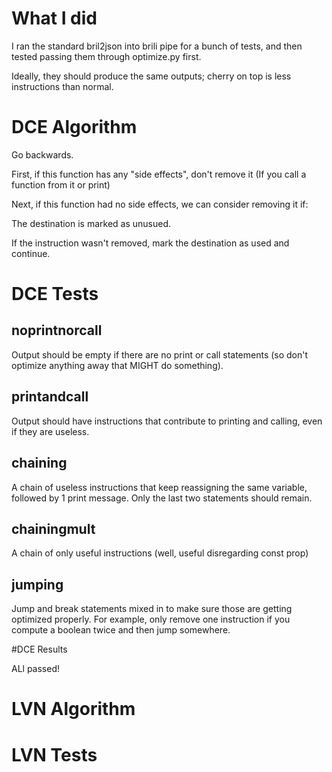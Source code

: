 # What I did

I ran the standard bril2json into brili pipe for a bunch of tests, and then tested passing them through optimize.py first. 

Ideally, they should produce the same outputs; cherry on top is less instructions than normal.

# DCE Algorithm

Go backwards. 

First, if this function has any "side effects", don't remove it (If you call a function from it or print)

Next, if this function had no side effects, we can consider removing it if:

The destination is marked as unusued.

If the instruction wasn't removed, mark the destination as used and continue.

# DCE Tests

## noprintnorcall

Output should be empty if there are no print or call statements (so don't optimize anything away that MIGHT do something).

## printandcall

Output should have instructions that contribute to printing and calling, even if they are useless.

## chaining

A chain of useless instructions that keep reassigning the same variable, followed by 1 print message. Only the last two statements should remain.

## chainingmult

A chain of only useful instructions (well, useful disregarding const prop)

## jumping

Jump and break statements mixed in to make sure those are getting optimized properly. For example, only remove one instruction if you compute a boolean twice and then jump somewhere.

#DCE Results

ALl passed!

# LVN Algorithm

# LVN Tests

